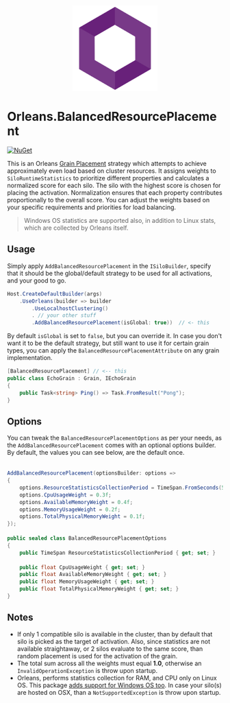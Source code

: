<p align="center">
  <img src="https://github.com/ledjon-behluli/Orleans.BalancedResourcePlacement/blob/master/OrleansLogo.png" alt="Orleans.BalancedResourcePlacement" width="200px"> 
  <h1>Orleans.BalancedResourcePlacement</h1>
</p>

[![NuGet](https://img.shields.io/nuget/v/Orleans.BalancedResourcePlacement.svg?style=flat)](https://www.nuget.org/packages/Orleans.BalancedResourcePlacement)

This is an Orleans [Grain Placement](https://learn.microsoft.com/en-us/dotnet/orleans/grains/grain-placement) strategy which attempts to achieve approximately even load based on cluster resources. It assigns weights to `SiloRuntimeStatistics` to prioritize different properties and calculates a normalized score for each silo. The silo with the highest score is chosen for placing the activation. Normalization ensures that each property contributes proportionally to the overall score. You can adjust the weights based on your specific requirements and priorities for load balancing.

> Windows OS statistics are supported also, in addition to Linux stats, which are collected by Orleans itself.

## Usage

Simply apply `AddBalancedResourcePlacement` in the `ISiloBuilder`, specify that it should be the global/default strategy to be used for all activations, and your good to go.

```csharp
Host.CreateDefaultBuilder(args)
    .UseOrleans(builder => builder
        .UseLocalhostClustering()
        . // your other stuff
        .AddBalancedResourcePlacement(isGlobal: true))  // <- this
```

By default `isGlobal` is set to `false`, but you can override it. In case you don't want it to be the default strategy, but still want to use it for certain grain types, you can apply the `BalancedResourcePlacementAttribute` on any grain implementation.

```csharp
[BalancedResourcePlacement] // <-- this
public class EchoGrain : Grain, IEchoGrain
{
    public Task<string> Ping() => Task.FromResult("Pong");
}
```

## Options

You can tweak the `BalancedResourcePlacementOptions` as per your needs, as the `AddBalancedResourcePlacement` comes with an optional options builder. By default, the values you can see below, are the default once.

```csharp

AddBalancedResourcePlacement(optionsBuilder: options =>
{
    options.ResourceStatisticsCollectionPeriod = TimeSpan.FromSeconds(5);
    options.CpuUsageWeight = 0.3f;
    options.AvailableMemoryWeight = 0.4f;
    options.MemoryUsageWeight = 0.2f;
    options.TotalPhysicalMemoryWeight = 0.1f;
});

public sealed class BalancedResourcePlacementOptions
{
    public TimeSpan ResourceStatisticsCollectionPeriod { get; set; }

    public float CpuUsageWeight { get; set; }
    public float AvailableMemoryWeight { get; set; }
    public float MemoryUsageWeight { get; set; }
    public float TotalPhysicalMemoryWeight { get; set; }
}
```

## Notes

* If only 1 compatible silo is available in the cluster, than by default that silo is picked as the target of activation. Also, since statistics are not available straightaway, or 2 silos evaluate to the same score, than random placement is used for the activation of the grain.
* The total sum across all the weights must equal **1.0**, otherwise an `InvalidOperationException` is throw upon startup.
* Orleans, performs statistics collection for RAM, and CPU only on Linux OS. This package <u>adds support for Windows OS too</u>. In case your silo(s) are hosted on OSX, than a `NotSupportedException` is throw upon startup.